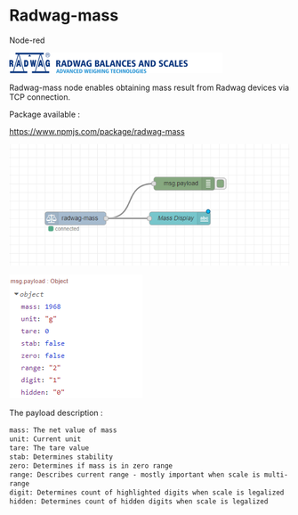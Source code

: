 # Radwag-mass
Node-red 

![Alt text](/en_header.png)

Radwag-mass node enables obtaining mass result from Radwag devices via TCP connection.

Package available :

https://www.npmjs.com/package/radwag-mass

![Alt text](/flow.png)


![Alt text](/payload.png)

The payload description :

	mass: The net value of mass
	unit: Current unit
	tare: The tare value
	stab: Determines stability
	zero: Determines if mass is in zero range
	range: Describes current range - mostly important when scale is multi-range
	digit: Determines count of highlighted digits when scale is legalized
	hidden: Determines count of hidden digits when scale is legalized

